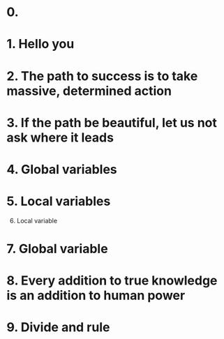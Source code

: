 # 0. <o> 
# 1. Hello you
# 2. The path to success is to take massive, determined action
# 3. If the path be beautiful, let us not ask where it leads
# 4. Global variables
# 5. Local variables
6. Local variable
# 7. Global variable
# 8. Every addition to true knowledge is an addition to human power
# 9. Divide and rule
